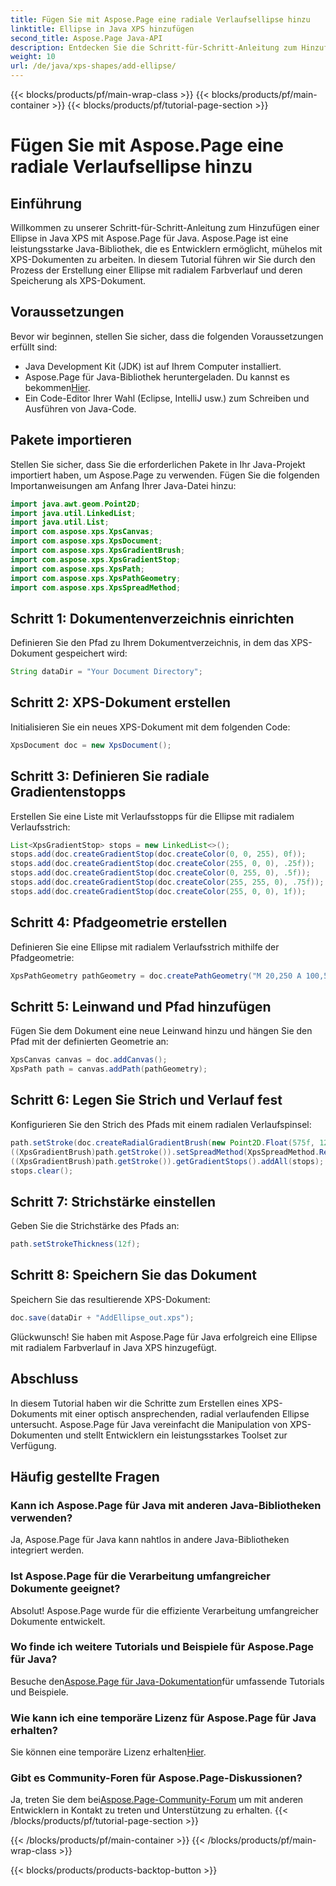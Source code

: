 ```yaml
---
title: Fügen Sie mit Aspose.Page eine radiale Verlaufsellipse hinzu
linktitle: Ellipse in Java XPS hinzufügen
second_title: Aspose.Page Java-API
description: Entdecken Sie die Schritt-für-Schritt-Anleitung zum Hinzufügen einer Ellipse mit radialem Farbverlauf in Java XPS mithilfe von Aspose.Page für Java. Verbessern Sie Ihre Dokumentenerstellung mühelos.
weight: 10
url: /de/java/xps-shapes/add-ellipse/
---
```


{{< blocks/products/pf/main-wrap-class >}}
{{< blocks/products/pf/main-container >}}
{{< blocks/products/pf/tutorial-page-section >}}

# Fügen Sie mit Aspose.Page eine radiale Verlaufsellipse hinzu

## Einführung
Willkommen zu unserer Schritt-für-Schritt-Anleitung zum Hinzufügen einer Ellipse in Java XPS mit Aspose.Page für Java. Aspose.Page ist eine leistungsstarke Java-Bibliothek, die es Entwicklern ermöglicht, mühelos mit XPS-Dokumenten zu arbeiten. In diesem Tutorial führen wir Sie durch den Prozess der Erstellung einer Ellipse mit radialem Farbverlauf und deren Speicherung als XPS-Dokument.
## Voraussetzungen
Bevor wir beginnen, stellen Sie sicher, dass die folgenden Voraussetzungen erfüllt sind:
- Java Development Kit (JDK) ist auf Ihrem Computer installiert.
-  Aspose.Page für Java-Bibliothek heruntergeladen. Du kannst es bekommen[Hier](https://releases.aspose.com/page/java/).
- Ein Code-Editor Ihrer Wahl (Eclipse, IntelliJ usw.) zum Schreiben und Ausführen von Java-Code.
## Pakete importieren
Stellen Sie sicher, dass Sie die erforderlichen Pakete in Ihr Java-Projekt importiert haben, um Aspose.Page zu verwenden. Fügen Sie die folgenden Importanweisungen am Anfang Ihrer Java-Datei hinzu:
```java
import java.awt.geom.Point2D;
import java.util.LinkedList;
import java.util.List;
import com.aspose.xps.XpsCanvas;
import com.aspose.xps.XpsDocument;
import com.aspose.xps.XpsGradientBrush;
import com.aspose.xps.XpsGradientStop;
import com.aspose.xps.XpsPath;
import com.aspose.xps.XpsPathGeometry;
import com.aspose.xps.XpsSpreadMethod;
```
## Schritt 1: Dokumentenverzeichnis einrichten
Definieren Sie den Pfad zu Ihrem Dokumentverzeichnis, in dem das XPS-Dokument gespeichert wird:
```java
String dataDir = "Your Document Directory";
```
## Schritt 2: XPS-Dokument erstellen
Initialisieren Sie ein neues XPS-Dokument mit dem folgenden Code:
```java
XpsDocument doc = new XpsDocument();
```
## Schritt 3: Definieren Sie radiale Gradientenstopps
Erstellen Sie eine Liste mit Verlaufsstopps für die Ellipse mit radialem Verlaufsstrich:
```java
List<XpsGradientStop> stops = new LinkedList<>();
stops.add(doc.createGradientStop(doc.createColor(0, 0, 255), 0f));
stops.add(doc.createGradientStop(doc.createColor(255, 0, 0), .25f));
stops.add(doc.createGradientStop(doc.createColor(0, 255, 0), .5f));
stops.add(doc.createGradientStop(doc.createColor(255, 255, 0), .75f));
stops.add(doc.createGradientStop(doc.createColor(255, 0, 0), 1f));
```
## Schritt 4: Pfadgeometrie erstellen
Definieren Sie eine Ellipse mit radialem Verlaufsstrich mithilfe der Pfadgeometrie:
```java
XpsPathGeometry pathGeometry = doc.createPathGeometry("M 20,250 A 100,50 0 1 1 220,250 100,50 0 1 1 20,250");
```
## Schritt 5: Leinwand und Pfad hinzufügen
Fügen Sie dem Dokument eine neue Leinwand hinzu und hängen Sie den Pfad mit der definierten Geometrie an:
```java
XpsCanvas canvas = doc.addCanvas();
XpsPath path = canvas.addPath(pathGeometry);
```
## Schritt 6: Legen Sie Strich und Verlauf fest
Konfigurieren Sie den Strich des Pfads mit einem radialen Verlaufspinsel:
```java
path.setStroke(doc.createRadialGradientBrush(new Point2D.Float(575f, 125f), new Point2D.Float(575f, 100f), 75f, 50f));
((XpsGradientBrush)path.getStroke()).setSpreadMethod(XpsSpreadMethod.Reflect);
((XpsGradientBrush)path.getStroke()).getGradientStops().addAll(stops);
stops.clear();
```
## Schritt 7: Strichstärke einstellen
Geben Sie die Strichstärke des Pfads an:
```java
path.setStrokeThickness(12f);
```
## Schritt 8: Speichern Sie das Dokument
Speichern Sie das resultierende XPS-Dokument:
```java
doc.save(dataDir + "AddEllipse_out.xps");
```
Glückwunsch! Sie haben mit Aspose.Page für Java erfolgreich eine Ellipse mit radialem Farbverlauf in Java XPS hinzugefügt.
## Abschluss
In diesem Tutorial haben wir die Schritte zum Erstellen eines XPS-Dokuments mit einer optisch ansprechenden, radial verlaufenden Ellipse untersucht. Aspose.Page für Java vereinfacht die Manipulation von XPS-Dokumenten und stellt Entwicklern ein leistungsstarkes Toolset zur Verfügung.
## Häufig gestellte Fragen
### Kann ich Aspose.Page für Java mit anderen Java-Bibliotheken verwenden?
Ja, Aspose.Page für Java kann nahtlos in andere Java-Bibliotheken integriert werden.
### Ist Aspose.Page für die Verarbeitung umfangreicher Dokumente geeignet?
Absolut! Aspose.Page wurde für die effiziente Verarbeitung umfangreicher Dokumente entwickelt.
### Wo finde ich weitere Tutorials und Beispiele für Aspose.Page für Java?
 Besuche den[Aspose.Page für Java-Dokumentation](https://reference.aspose.com/page/java/)für umfassende Tutorials und Beispiele.
### Wie kann ich eine temporäre Lizenz für Aspose.Page für Java erhalten?
 Sie können eine temporäre Lizenz erhalten[Hier](https://purchase.aspose.com/temporary-license/).
### Gibt es Community-Foren für Aspose.Page-Diskussionen?
 Ja, treten Sie dem bei[Aspose.Page-Community-Forum](https://forum.aspose.com/c/page/39) um mit anderen Entwicklern in Kontakt zu treten und Unterstützung zu erhalten.
{{< /blocks/products/pf/tutorial-page-section >}}

{{< /blocks/products/pf/main-container >}}
{{< /blocks/products/pf/main-wrap-class >}}

{{< blocks/products/products-backtop-button >}}
